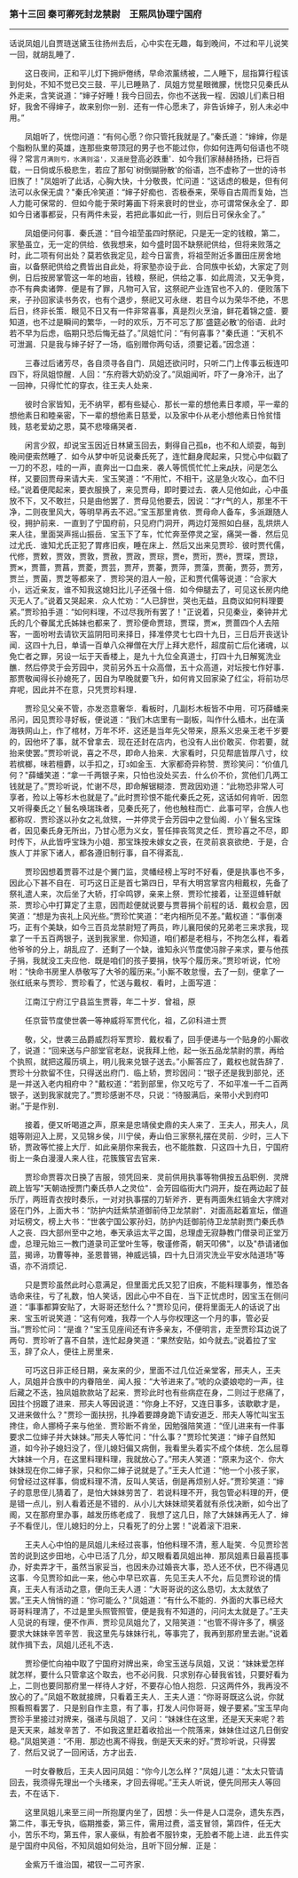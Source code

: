 ### 第十三回 秦可卿死封龙禁尉　王熙凤协理宁国府
----
    




话说凤姐儿自贾琏送黛玉往扬州去后，心中实在无趣，每到晚间，不过和平儿说笑一回，就胡乱睡了．

　　这日夜间，正和平儿灯下拥炉倦绣，早命浓薰绣被，二人睡下，屈指算行程该到何处，不知不觉已交三鼓．平儿已睡熟了．凤姐方觉星眼微朦，恍惚只见秦氏从外走来，含笑说道：“婶子好睡！我今日回去，你也不送我一程．因娘儿们素日相好，我舍不得婶子，故来别你一别．还有一件心愿未了，非告诉婶子，别人未必中用。”


　　凤姐听了，恍惚问道：“有何心愿？你只管托我就是了。”秦氏道：“婶婶，你是个脂粉队里的英雄，连那些束带顶冠的男子也不能过你，你如何连两句俗语也不晓得？常言`月满则亏，水满则溢'，又道是`登高必跌重'．如今我们家赫赫扬扬，已将百载，一日倘或乐极悲生，若应了那句`树倒猢狲散'的俗语，岂不虚称了一世的诗书旧族了！"凤姐听了此话，心胸大快，十分敬畏，忙问道：“这话虑的极是，但有何法可以永保无虞？"秦氏冷笑道：“婶子好痴也．否极泰来，荣辱自古周而复始，岂人力能可保常的．但如今能于荣时筹画下将来衰时的世业，亦可谓常保永全了．即如今日诸事都妥，只有两件未妥，若把此事如此一行，则后日可保永全了。”


　　凤姐便问何事．秦氏道：“目今祖茔虽四时祭祀，只是无一定的钱粮，第二，家塾虽立，无一定的供给．依我想来，如今盛时固不缺祭祀供给，但将来败落之时，此二项有何出处？莫若依我定见，趁今日富贵，将祖茔附近多置田庄房舍地亩，以备祭祀供给之费皆出自此处，将家塾亦设于此．合同族中长幼，大家定了则例，日后按房掌管这一年的地亩，钱粮，祭祀，供给之事．如此周流，又无争竞，亦不有典卖诸弊．便是有了罪，凡物可入官，这祭祀产业连官也不入的．便败落下来，子孙回家读书务农，也有个退步，祭祀又可永继．若目今以为荣华不绝，不思后日，终非长策．眼见不日又有一件非常喜事，真是烈火烹油，鲜花着锦之盛．要知道，也不过是瞬间的繁华，一时的欢乐，万不可忘了那`盛筵必散'的俗语．此时若不早为后虑，临期只恐后悔无益了。”凤姐忙问：“有何喜事？"秦氏道：“天机不可泄漏．只是我与婶子好了一场，临别赠你两句话，须要记着。”因念道：


　　三春过后诸芳尽，各自须寻各自门．凤姐还欲问时，只听二门上传事云板连叩四下，将凤姐惊醒．人回：“东府蓉大奶奶没了。”凤姐闻听，吓了一身冷汗，出了一回神，只得忙忙的穿衣，往王夫人处来．


　　彼时合家皆知，无不纳罕，都有些疑心．那长一辈的想他素日孝顺，平一辈的想他素日和睦亲密，下一辈的想他素日慈爱，以及家中仆从老小想他素日怜贫惜贱，慈老爱幼之恩，莫不悲嚎痛哭者．


　　闲言少叙，却说宝玉因近日林黛玉回去，剩得自己孤в，也不和人顽耍，每到晚间便索然睡了．如今从梦中听见说秦氏死了，连忙翻身爬起来，只觉心中似戳了一刀的不忍，哇的一声，直奔出一口血来．袭人等慌慌忙忙上来д扶，问是怎么样，又要回贾母来请大夫．宝玉笑道：“不用忙，不相干，这是急火攻心，血不归经。”说着便爬起来，要衣服换了，来见贾母，即时要过去．袭人见他如此，心中虽放不下，又不敢拦，只是由他罢了．贾母见他要去，因说：“才г气的人，那里不干净，二则夜里风大，等明早再去不迟。”宝玉那里肯依．贾母命人备车，多派跟随人役，拥护前来．一直到了宁国府前，只见府门洞开，两边灯笼照如白昼，乱烘烘人来人往，里面哭声摇山振岳．宝玉下了车，忙忙奔至停灵之室，痛哭一番．然后见过尤氏．谁知尤氏正犯了胃疼旧疾，睡在床上．然后又出来见贾珍．彼时贾代儒，代修，贾敕，贾效，贾敦，贾赦，贾政，贾琮，贾е，贾珩，贾ё，贾琛，贾琼，贾ж，贾蔷，贾菖，贾菱，贾芸，贾芹，贾蓁，贾萍，贾藻，贾蘅，贾芬，贾芳，贾兰，贾菌，贾芝等都来了．贾珍哭的泪人一般，正和贾代儒等说道：“合家大小，远近亲友，谁不知我这媳妇比儿子还强十倍．如今伸腿去了，可见这长房内绝灭无人了。”说着又哭起来．众人忙劝：“人已辞世，哭也无益，且商议如何料理要紧。”贾珍拍手道：“如何料理，不过尽我所有罢了！"正说着，只见秦业，秦钟并尤氏的几个眷属尤氏姊妹也都来了．贾珍便命贾琼，贾琛，贾ж，贾蔷四个人去陪客，一面吩咐去请钦天监阴阳司来择日，择准停灵七七四十九日，三日后开丧送讣闻．这四十九日，单请一百单八众禅僧在大厅上拜大悲忏，超度前亡后化诸魂，以免亡者之罪，另设一坛于天香楼上，是九十九位全真道士，打四十九日解冤洗业醮．然后停灵于会芳园中，灵前另外五十众高僧，五十众高道，对坛按七作好事．那贾敬闻得长孙媳死了，因自为早晚就要飞升，如何肯又回家染了红尘，将前功尽弃呢，因此并不在意，只凭贾珍料理．


　　贾珍见父亲不管，亦发恣意奢华．看板时，几副杉木板皆不中用．可巧薛蟠来吊问，因见贾珍寻好板，便说道：“我们木店里有一副板，叫作什么樯木，出在潢海铁网山上，作了棺材，万年不坏．这还是当年先父带来，原系义忠亲王老千岁要的，因他坏了事，就不曾拿去．现在还封在店内，也没有人出价敢买．你若要，就抬来使罢。”贾珍听说，喜之不尽，即命人抬来．大家看时，只见帮底皆厚八寸，纹若槟榔，味若檀麝，以手扣之，玎з如金玉．大家都奇异称赞．贾珍笑问：“价值几何？"薛蟠笑道：“拿一千两银子来，只怕也没处买去．什么价不价，赏他们几两工钱就是了。”贾珍听说，忙谢不尽，即命解锯糊漆．贾政因劝道：“此物恐非常人可享者，殓以上等杉木也就是了。”此时贾珍恨不能代秦氏之死，这话如何肯听．因忽又听得秦氏之丫鬟名唤瑞珠者，见秦氏死了，他也触柱而亡．此事可罕，合族人也都称叹．贾珍遂以孙女之礼敛殡，一并停灵于会芳园中之登仙阁．小丫鬟名宝珠者，因见秦氏身无所出，乃甘心愿为义女，誓任摔丧驾灵之任．贾珍喜之不尽，即时传下，从此皆呼宝珠为小姐．那宝珠按未嫁女之丧，在灵前哀哀欲绝．于是，合族人丁并家下诸人，都各遵旧制行事，自不得紊乱．


　　贾珍因想着贾蓉不过是个黉门监，灵幡经榜上写时不好看，便是执事也不多，因此心下甚不自在．可巧这日正是首七第四日，早有大明宫掌宫内相戴权，先备了祭礼遣人来，次后坐了大轿，打伞鸣锣，亲来上祭．贾珍忙接着，让至逗蜂轩献茶．贾珍心中打算定了主意，因而趁便就说要与贾蓉捐个前程的话．戴权会意，因笑道：“想是为丧礼上风光些。”贾珍忙笑道：“老内相所见不差。”戴权道：“事倒凑巧，正有个美缺，如今三百员龙禁尉短了两员，昨儿襄阳侯的兄弟老三来求我，现拿了一千五百两银子，送到我家里．你知道，咱们都是老相与，不拘怎么样，看着他爷爷的分上，胡乱应了．还剩了一个缺，谁知永兴节度使冯胖子来求，要与他孩子捐，我就没工夫应他．既是咱们的孩子要捐，快写个履历来。”贾珍听说，忙吩咐：“快命书房里人恭敬写了大爷的履历来。”小厮不敢怠慢，去了一刻，便拿了一张红纸来与贾珍．贾珍看了，忙送与戴权．看时，上面写道：


　　江南江宁府江宁县监生贾蓉，年二十岁．曾祖，原


　　任京营节度使世袭一等神威将军贾代化，祖，乙卯科进士贾


　　敬，父，世袭三品爵威烈将军贾珍．戴权看了，回手便递与一个贴身的小厮收了，说道：“回来送与户部堂官老赵，说我拜上他，起一张五品龙禁尉的票，再给个执照，就把这履历填上，明儿我来兑银子送去。”小厮答应了，戴权也就告辞了．贾珍十分款留不住，只得送出府门．临上轿，贾珍因问：“银子还是我到部兑，还是一并送入老内相府中？"戴权道：“若到部里，你又吃亏了．不如平准一千二百两银子，送到我家就完了。”贾珍感谢不尽，只说：“待服满后，亲带小犬到府叩谢。”于是作别．


　　接着，便又听喝道之声，原来是忠靖侯史鼎的夫人来了．王夫人，邢夫人，凤姐等刚迎入上房，又见锦乡侯，川宁侯，寿山伯三家祭礼摆在灵前．少时，三人下轿，贾政等忙接上大厅．如此亲朋你来我去，也不能胜数．只这四十九日，宁国府街上一条白漫漫人来人往，花簇簇官去官来．


　　贾珍命贾蓉次日换了吉服，领凭回来．灵前供用执事等物俱按五品职例．灵牌疏上皆写"天朝诰授贾门秦氏恭人之灵位"．会芳园临街大门洞开，旋在两边起了鼓乐厅，两班青衣按时奏乐，一对对执事摆的刀斩斧齐．更有两面朱红销金大字牌对竖在门外，上面大书：“防护内廷紫禁道御前侍卫龙禁尉"．对面高起着宣坛，僧道对坛榜文，榜上大书：“世袭宁国公冢孙妇，防护内廷御前侍卫龙禁尉贾门秦氏恭人之丧．四大部州至中之地，奉天承运太平之国，总理虚无寂静教门僧录司正堂万虚，总理元始三一教门道录司正堂叶生等，敬谨修斋，朝天叩佛"，以及"恭请诸伽蓝，揭谛，功曹等神，圣恩普锡，神威远镇，四十九日消灾洗业平安水陆道场"等语，亦不消烦记．


　　只是贾珍虽然此时心意满足，但里面尤氏又犯了旧疾，不能料理事务，惟恐各诰命来往，亏了礼数，怕人笑话，因此心中不自在．当下正忧虑时，因宝玉在侧问道：“事事都算安贴了，大哥哥还愁什么？"贾珍见问，便将里面无人的话说了出来．宝玉听说笑道：“这有何难，我荐一个人与你权理这一个月的事，管必妥当。”贾珍忙问：“是谁？"宝玉见座间还有许多亲友，不便明言，走至贾珍耳边说了两句．贾珍听了喜不自禁，连忙起身笑道：“果然安贴，如今就去。”说着拉了宝玉，辞了众人，便往上房里来．


　　可巧这日非正经日期，亲友来的少，里面不过几位近亲堂客，邢夫人，王夫人，凤姐并合族中的内眷陪坐．闻人报：“大爷进来了。”唬的众婆娘唿的一声，往后藏之不迭，独凤姐款款站了起来．贾珍此时也有些病症在身，二则过于悲痛了，因拄个拐踱了进来．邢夫人等因说道：“你身上不好，又连日事多，该歇歇才是，又进来做什么？"贾珍一面扶拐，扎挣着要蹲身跪下请安道乏．邢夫人等忙叫宝玉搀住，命人挪椅子来与他坐．贾珍断不肯坐，因勉强陪笑道：“侄儿进来有一件事要求二位婶子并大妹妹。”邢夫人等忙问：“什么事？"贾珍忙笑道：“婶子自然知道，如今孙子媳妇没了，侄儿媳妇偏又病倒，我看里头着实不成个体统．怎么屈尊大妹妹一个月，在这里料理料理，我就放心了。”邢夫人笑道：“原来为这个．你大妹妹现在你二婶子家，只和你二婶子说就是了。”王夫人忙道：“他一个小孩子家，何曾经过这样事，倘或料理不清，反叫人笑话，倒是再烦别人好。”贾珍笑道：“婶子的意思侄儿猜着了，是怕大妹妹劳苦了．若说料理不开，我包管必料理的开，便是错一点儿，别人看着还是不错的．从小儿大妹妹顽笑着就有杀伐决断，如今出了阁，又在那府里办事，越发历练老成了．我想了这几日，除了大妹妹再无人了．婶子不看侄儿，侄儿媳妇的分上，只看死了的分上罢！"说着滚下泪来．


　　王夫人心中怕的是凤姐儿未经过丧事，怕他料理不清，惹人耻笑．今见贾珍苦苦的说到这步田地，心中已活了几分，却又眼看着凤姐出神．那凤姐素日最喜揽事办，好卖弄才干，虽然当家妥当，也因未办过婚丧大事，恐人还不伏，巴不得遇见这事．今见贾珍如此一来，他心中早已欢喜．先见王夫人不允，后见贾珍说的情真，王夫人有活动之意，便向王夫人道：“大哥哥说的这么恳切，太太就依了罢。”王夫人悄悄的道：“你可能么？"凤姐道：“有什么不能的．外面的大事已经大哥哥料理清了，不过是里头照管照管，便是我有不知道的，问问太太就是了。”王夫人见说的有理，便不作声．贾珍见凤姐允了，又陪笑道：“也管不得许多了，横竖要求大妹妹辛苦辛苦．我这里先与妹妹行礼，等事完了，我再到那府里去谢。”说着就作揖下去，凤姐儿还礼不迭．


　　贾珍便忙向袖中取了宁国府对牌出来，命宝玉送与凤姐，又说：“妹妹爱怎样就怎样，要什么只管拿这个取去，也不必问我．只求别存心替我省钱，只要好看为上，二则也要同那府里一样待人才好，不要存心怕人抱怨．只这两件外，我再没不放心的了。”凤姐不敢就接牌，只看着王夫人．王夫人道：“你哥哥既这么说，你就照看照看罢了．只是别自作主意，有了事，打发人问你哥哥，嫂子要紧。”宝玉早向贾珍手里接过对牌来，强递与凤姐了．又问：“妹妹住在这里，还是天天来呢？若是天天来，越发辛苦了．不如我这里赶着收拾出一个院落来，妹妹住过这几日倒安稳。”凤姐笑道：“不用．那边也离不得我，倒是天天来的好。”贾珍听说，只得罢了．然后又说了一回闲话，方才出去．


　　一时女眷散后，王夫人因问凤姐：“你今儿怎么样？"凤姐儿道：“太太只管请回去，我须得先理出一个头绪来，才回去得呢。”王夫人听说，便先同邢夫人等回去，不在话下．


　　这里凤姐儿来至三间一所抱厦内坐了，因想：头一件是人口混杂，遗失东西，第二件，事无专执，临期推委，第三件，需用过费，滥支冒领，第四件，任无大小，苦乐不均，第五件，家人豪纵，有脸者不服钤束，无脸者不能上进．此五件实是宁国府中风俗，不知凤姐如何处治，且听下回分解．正是：


　　金紫万千谁治国，裙钗一二可齐家．
